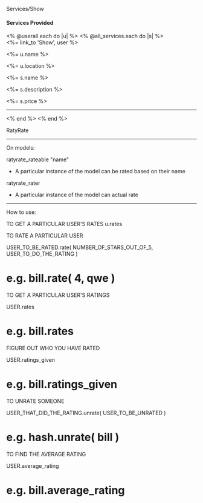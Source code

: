 
Services/Show

<h4>Services Provided</h4>
<div class="container">
  <div class="row">
  <% @userall.each do |u| %>
  <% @all_services.each do |s| %>
    <div class="listImage">
  <%= link_to 'Show', user %>
      <p><%= u.name %></p>
      <p><%= u.location %></p>
      <p><%= s.name %></p>
      <p><%= s.description %></p>
      <p><%= s.price %></p>
      <hr>
    </div>
  <% end %>
  <% end %>
  </div>
</div>


RatyRate

---

On models:

ratyrate_rateable "name"
- A particular instance of the model can be rated based on their name

ratyrate_rater
- A particular instance of the model can actual rate

---

How to use:

TO GET A PARTICULAR USER'S RATES
u.rates

TO RATE A PARTICULAR USER

USER_TO_BE_RATED.rate( NUMBER_OF_STARS_OUT_OF_5, USER_TO_DO_THE_RATING )

# e.g. bill.rate( 4, qwe )

TO GET A PARTICULAR USER'S RATINGS

USER.rates

# e.g. bill.rates

FIGURE OUT WHO YOU HAVE RATED

USER.ratings_given

# e.g. bill.ratings_given

TO UNRATE SOMEONE

USER_THAT_DID_THE_RATING.unrate( USER_TO_BE_UNRATED )

# e.g. hash.unrate( bill )

TO FIND THE AVERAGE RATING

USER.average_rating

# e.g. bill.average_rating
